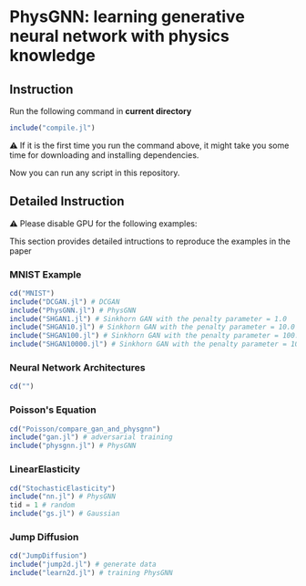 # PhysGNN: learning generative neural network with physics knowledge

## Instruction 


Run the following command in **current directory** 
```julia
include("compile.jl")
```
⚠️ If it is the first time you run the command above, it might take you some time for downloading and installing dependencies. 

Now you can run any script in this repository. 


## Detailed Instruction

:warning: Please disable GPU for the following examples: 

This section provides detailed intructions to reproduce the examples in the paper

### MNIST Example

```julia
cd("MNIST")
include("DCGAN.jl") # DCGAN
include("PhysGNN.jl") # PhysGNN
include("SHGAN1.jl") # Sinkhorn GAN with the penalty parameter = 1.0
include("SHGAN10.jl") # Sinkhorn GAN with the penalty parameter = 10.0
include("SHGAN100.jl") # Sinkhorn GAN with the penalty parameter = 100.0
include("SHGAN10000.jl") # Sinkhorn GAN with the penalty parameter = 10000.0
```



### Neural Network Architectures

```julia
cd("")
```

### Poisson's Equation

```julia
cd("Poisson/compare_gan_and_physgnn")
include("gan.jl") # adversarial training
include("physgnn.jl") # PhysGNN
```

### LinearElasticity

```julia
cd("StochasticElasticity")
include("nn.jl") # PhysGNN
tid = 1 # random
include("gs.jl") # Gaussian 
```

### Jump Diffusion

```julia
cd("JumpDiffusion")
include("jump2d.jl") # generate data 
include("learn2d.jl") # training PhysGNN
```

